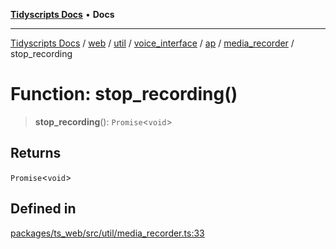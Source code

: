 [**Tidyscripts Docs**](../../../../../../../../../../../README.md) • **Docs**

***

[Tidyscripts Docs](../../../../../../../../../../../globals.md) / [web](../../../../../../../../../README.md) / [util](../../../../../../../README.md) / [voice\_interface](../../../../../README.md) / [ap](../../../README.md) / [media\_recorder](../README.md) / stop\_recording

# Function: stop\_recording()

> **stop\_recording**(): `Promise`\<`void`\>

## Returns

`Promise`\<`void`\>

## Defined in

[packages/ts\_web/src/util/media\_recorder.ts:33](https://github.com/sheunaluko/tidyscripts/blob/master/packages/ts_web/src/util/media_recorder.ts#L33)
